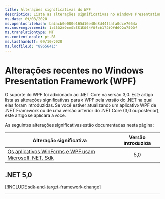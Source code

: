 ```yaml
---
title: Alterações significativas do WPF
description: Lista as alterações significativas no Windows Presentation Framework para .NET Core e .NET 5.
ms.date: 09/08/2020
ms.openlocfilehash: babacb0e080e165d16e40e8d44f3afa0dce7664a
ms.sourcegitcommit: 1e8382d0ce8b5515864f8fbb178b9fd692a7503f
ms.translationtype: MT
ms.contentlocale: pt-BR
ms.lasthandoff: 09/10/2020
ms.locfileid: "89656415"
---
```

# <a name="breaking-changes-in-windows-presentation-framework-wpf"></a>Alterações recentes no Windows Presentation Framework (WPF)

O suporte do WPF foi adicionado ao .NET Core na versão 3,0. Este artigo lista as alterações significativas para o WPF pela versão do .NET na qual elas foram introduzidas. Se você estiver atualizando um aplicativo WPF de .NET Framework ou de uma versão anterior do .NET Core (3,0 ou posterior), este artigo se aplicará a você.

As seguintes alterações significativas estão documentadas nesta página:

| Alteração significativa | Versão introduzida |
| - | :-: |
| [Os aplicativos WinForms e WPF usam Microsoft. NET. Sdk](#winforms-and-wpf-apps-use-microsoftnetsdk) | 5,0 |

## <a name="net-50"></a>.NET 5,0

[!INCLUDE [sdk-and-target-framework-change](../../../includes/core-changes/windowsforms/5.0/sdk-and-target-framework-change.md)]

***
